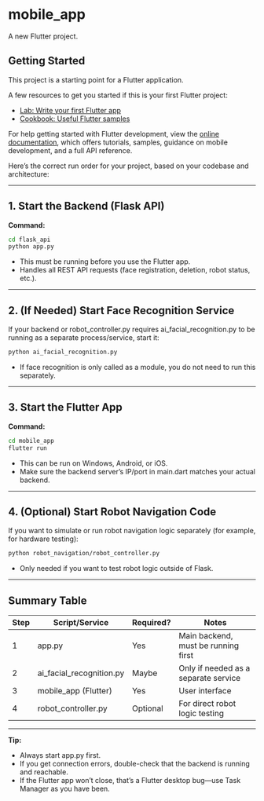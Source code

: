 # mobile_app

A new Flutter project.

## Getting Started

This project is a starting point for a Flutter application.

A few resources to get you started if this is your first Flutter project:

- [Lab: Write your first Flutter app](https://docs.flutter.dev/get-started/codelab)
- [Cookbook: Useful Flutter samples](https://docs.flutter.dev/cookbook)

For help getting started with Flutter development, view the
[online documentation](https://docs.flutter.dev/), which offers tutorials,
samples, guidance on mobile development, and a full API reference.

Here’s the correct run order for your project, based on your codebase and architecture:

---

## 1. Start the Backend (Flask API)
**Command:**
```bash
cd flask_api
python app.py
```
- This must be running before you use the Flutter app.
- Handles all REST API requests (face registration, deletion, robot status, etc.).

---

## 2. (If Needed) Start Face Recognition Service
If your backend or robot_controller.py requires ai_facial_recognition.py to be running as a separate process/service, start it:
```bash
python ai_facial_recognition.py
```
- If face recognition is only called as a module, you do not need to run this separately.

---

## 3. Start the Flutter App
**Command:**
```bash
cd mobile_app
flutter run
```
- This can be run on Windows, Android, or iOS.
- Make sure the backend server’s IP/port in main.dart matches your actual backend.

---

## 4. (Optional) Start Robot Navigation Code
If you want to simulate or run robot navigation logic separately (for example, for hardware testing):
```bash
python robot_navigation/robot_controller.py
```
- Only needed if you want to test robot logic outside of Flask.

---

## Summary Table

| Step | Script/Service                  | Required? | Notes                                 |
|------|---------------------------------|-----------|---------------------------------------|
| 1    | app.py                | Yes       | Main backend, must be running first   |
| 2    | ai_facial_recognition.py        | Maybe     | Only if needed as a separate service  |
| 3    | mobile_app (Flutter)            | Yes       | User interface                        |
| 4    | robot_controller.py | Optional  | For direct robot logic testing         |

---

**Tip:**  
- Always start app.py first.
- If you get connection errors, double-check that the backend is running and reachable.
- If the Flutter app won’t close, that’s a Flutter desktop bug—use Task Manager as you have been.

